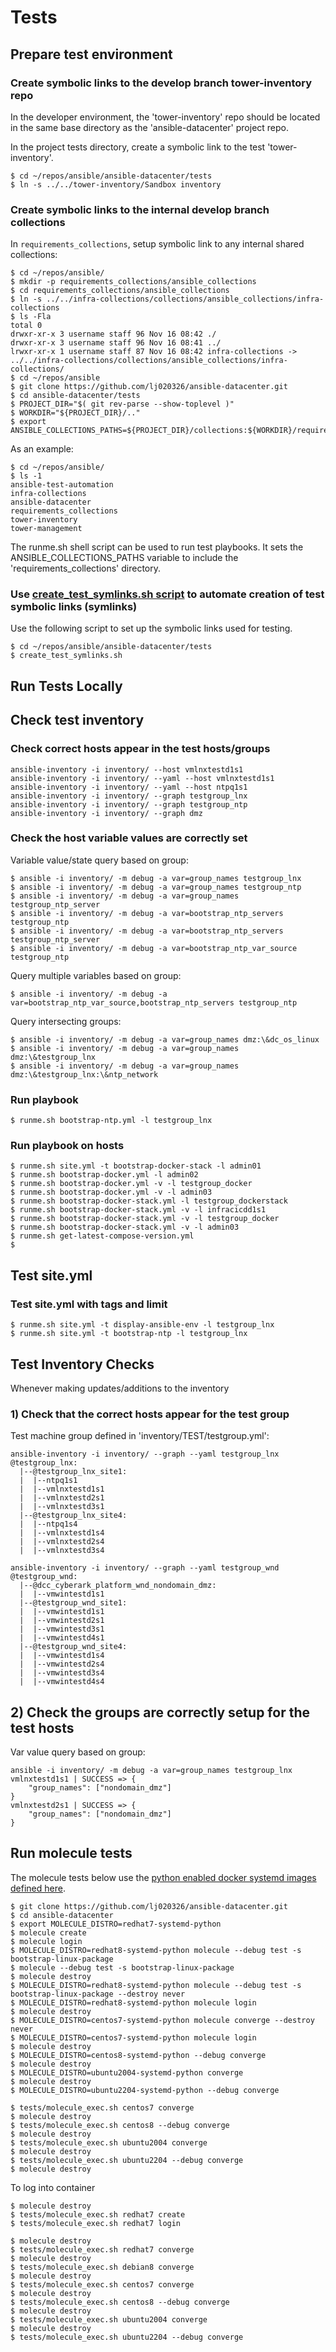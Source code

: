 
# Tests

## Prepare test environment

### Create symbolic links to the develop branch tower-inventory repo

In the developer environment, the 'tower-inventory' repo should be located in the same base directory as the 'ansible-datacenter' project repo.

In the project tests directory, create a symbolic link to the test 'tower-inventory'.

```shell
$ cd ~/repos/ansible/ansible-datacenter/tests
$ ln -s ../../tower-inventory/Sandbox inventory
```

### Create symbolic links to the internal develop branch collections

In `requirements_collections`, setup symbolic link to any internal shared collections:

```shell
$ cd ~/repos/ansible/
$ mkdir -p requirements_collections/ansible_collections
$ cd requirements_collections/ansible_collections
$ ln -s ../../infra-collections/collections/ansible_collections/infra-collections
$ ls -Fla
total 0
drwxr-xr-x 3 username staff 96 Nov 16 08:42 ./
drwxr-xr-x 3 username staff 96 Nov 16 08:41 ../
lrwxr-xr-x 1 username staff 87 Nov 16 08:42 infra-collections -> ../../infra-collections/collections/ansible_collections/infra-collections/
$ cd ~/repos/ansible
$ git clone https://github.com/lj020326/ansible-datacenter.git
$ cd ansible-datacenter/tests
$ PROJECT_DIR="$( git rev-parse --show-toplevel )"
$ WORKDIR="${PROJECT_DIR}/.."
$ export ANSIBLE_COLLECTIONS_PATHS=${PROJECT_DIR}/collections:${WORKDIR}/requirements_collections

```

As an example: 
```shell
$ cd ~/repos/ansible/
$ ls -1
ansible-test-automation
infra-collections
ansible-datacenter
requirements_collections
tower-inventory
tower-management
```

The runme.sh shell script can be used to run test playbooks.  It sets the ANSIBLE_COLLECTIONS_PATHS variable to include the 'requirements_collections' directory.

### Use [create_test_symlinks.sh script](./create_test_symlinks.sh) to automate creation of test symbolic links (symlinks)

Use the following script to set up the symbolic links used for testing.

```shell
$ cd ~/repos/ansible/ansible-datacenter/tests
$ create_test_symlinks.sh
```

## Run Tests Locally

## Check test inventory

### Check correct hosts appear in the test hosts/groups 

```shell
ansible-inventory -i inventory/ --host vmlnxtestd1s1
ansible-inventory -i inventory/ --yaml --host vmlnxtestd1s1
ansible-inventory -i inventory/ --yaml --host ntpq1s1
ansible-inventory -i inventory/ --graph testgroup_lnx
ansible-inventory -i inventory/ --graph testgroup_ntp
ansible-inventory -i inventory/ --graph dmz
```

### Check the host variable values are correctly set  

Variable value/state query based on group:

```shell
$ ansible -i inventory/ -m debug -a var=group_names testgroup_lnx
$ ansible -i inventory/ -m debug -a var=group_names testgroup_ntp
$ ansible -i inventory/ -m debug -a var=group_names testgroup_ntp_server
$ ansible -i inventory/ -m debug -a var=bootstrap_ntp_servers testgroup_ntp
$ ansible -i inventory/ -m debug -a var=bootstrap_ntp_servers testgroup_ntp_server
$ ansible -i inventory/ -m debug -a var=bootstrap_ntp_var_source testgroup_ntp
```

Query multiple variables based on group:

```shell
$ ansible -i inventory/ -m debug -a var=bootstrap_ntp_var_source,bootstrap_ntp_servers testgroup_ntp
```

Query intersecting groups:
```shell
$ ansible -i inventory/ -m debug -a var=group_names dmz:\&dc_os_linux
$ ansible -i inventory/ -m debug -a var=group_names dmz:\&testgroup_lnx
$ ansible -i inventory/ -m debug -a var=group_names dmz:\&testgroup_lnx:\&ntp_network
```

### Run playbook

```shell
$ runme.sh bootstrap-ntp.yml -l testgroup_lnx
```

### Run playbook on hosts

```shell
$ runme.sh site.yml -t bootstrap-docker-stack -l admin01
$ runme.sh bootstrap-docker.yml -l admin02
$ runme.sh bootstrap-docker.yml -v -l testgroup_docker
$ runme.sh bootstrap-docker.yml -v -l admin03
$ runme.sh bootstrap-docker-stack.yml -l testgroup_dockerstack
$ runme.sh bootstrap-docker-stack.yml -v -l infracicdd1s1
$ runme.sh bootstrap-docker-stack.yml -v -l testgroup_docker
$ runme.sh bootstrap-docker-stack.yml -v -l admin03
$ runme.sh get-latest-compose-version.yml 
$ 
```

## Test site.yml

### Test site.yml with tags and limit

```shell
$ runme.sh site.yml -t display-ansible-env -l testgroup_lnx
$ runme.sh site.yml -t bootstrap-ntp -l testgroup_lnx
```

## Test Inventory Checks 

Whenever making updates/additions to the inventory

### 1) Check that the correct hosts appear for the test group

Test machine group defined in 'inventory/TEST/testgroup.yml':
```shell
ansible-inventory -i inventory/ --graph --yaml testgroup_lnx
@testgroup_lnx:
  |--@testgroup_lnx_site1:
  |  |--ntpq1s1
  |  |--vmlnxtestd1s1
  |  |--vmlnxtestd2s1
  |  |--vmlnxtestd3s1
  |--@testgroup_lnx_site4:
  |  |--ntpq1s4
  |  |--vmlnxtestd1s4
  |  |--vmlnxtestd2s4
  |  |--vmlnxtestd3s4
```

```shell
ansible-inventory -i inventory/ --graph --yaml testgroup_wnd
@testgroup_wnd:
  |--@dcc_cyberark_platform_wnd_nondomain_dmz:
  |  |--vmwintestd1s1
  |--@testgroup_wnd_site1:
  |  |--vmwintestd1s1
  |  |--vmwintestd2s1
  |  |--vmwintestd3s1
  |  |--vmwintestd4s1
  |--@testgroup_wnd_site4:
  |  |--vmwintestd1s4
  |  |--vmwintestd2s4
  |  |--vmwintestd3s4
  |  |--vmwintestd4s4
```

## 2) Check the groups are correctly setup for the test hosts 

Var value query based on group:
```shell
ansible -i inventory/ -m debug -a var=group_names testgroup_lnx
vmlnxtestd1s1 | SUCCESS => {
    "group_names": ["nondomain_dmz"]
}
vmlnxtestd2s1 | SUCCESS => {
    "group_names": ["nondomain_dmz"]
}

```

## Run molecule tests

The molecule tests below use the [python enabled docker systemd images defined here](https://github.com/lj020326/systemd-python-dockerfiles/tree/master/systemd).

```shell
$ git clone https://github.com/lj020326/ansible-datacenter.git
$ cd ansible-datacenter
$ export MOLECULE_DISTRO=redhat7-systemd-python
$ molecule create
$ molecule login
$ MOLECULE_DISTRO=redhat8-systemd-python molecule --debug test -s bootstrap-linux-package
$ molecule --debug test -s bootstrap-linux-package
$ molecule destroy
$ MOLECULE_DISTRO=redhat8-systemd-python molecule --debug test -s bootstrap-linux-package --destroy never
$ MOLECULE_DISTRO=redhat8-systemd-python molecule login
$ molecule destroy
$ MOLECULE_DISTRO=centos7-systemd-python molecule converge --destroy never
$ MOLECULE_DISTRO=centos7-systemd-python molecule login
$ molecule destroy
$ MOLECULE_DISTRO=centos8-systemd-python --debug converge
$ molecule destroy
$ MOLECULE_DISTRO=ubuntu2004-systemd-python converge
$ molecule destroy
$ MOLECULE_DISTRO=ubuntu2204-systemd-python --debug converge

```

```shell
$ tests/molecule_exec.sh centos7 converge
$ molecule destroy
$ tests/molecule_exec.sh centos8 --debug converge
$ molecule destroy
$ tests/molecule_exec.sh ubuntu2004 converge
$ molecule destroy
$ tests/molecule_exec.sh ubuntu2204 --debug converge
$ molecule destroy

```

To log into container

```shell
$ molecule destroy
$ tests/molecule_exec.sh redhat7 create
$ tests/molecule_exec.sh redhat7 login
```

```shell
$ molecule destroy
$ tests/molecule_exec.sh redhat7 converge
$ molecule destroy
$ tests/molecule_exec.sh debian8 converge
$ molecule destroy
$ tests/molecule_exec.sh centos7 converge
$ molecule destroy
$ tests/molecule_exec.sh centos8 --debug converge
$ molecule destroy
$ tests/molecule_exec.sh ubuntu2004 converge
$ molecule destroy
$ tests/molecule_exec.sh ubuntu2204 --debug converge

```
